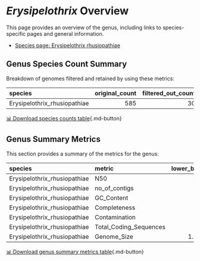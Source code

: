# *Erysipelothrix* Overview
This page provides an overview of the genus, including links to species-specific pages and general information.

- [Species page: Erysipelothrix rhusiopathiae](Erysipelothrix_rhusiopathiae/index.md)
## Genus Species Count Summary
Breakdown of genomes filtered and retained by using these metrics:

| species                      |   original_count |   filtered_out_count |   final_count |
|:-----------------------------|-----------------:|---------------------:|--------------:|
| Erysipelothrix_rhusiopathiae |              585 |                   30 |           555 |


[📊 Download species counts table](species_counts.csv){.md-button}
## Genus Summary Metrics
This section provides a summary of the metrics for the genus:

| species                      | metric                 |   lower_bounds |   upper_bounds |
|:-----------------------------|:-----------------------|---------------:|---------------:|
| Erysipelothrix_rhusiopathiae | N50                    |    22000       |        nan     |
| Erysipelothrix_rhusiopathiae | no_of_contigs          |      nan       |        140     |
| Erysipelothrix_rhusiopathiae | GC_Content             |       36       |         37     |
| Erysipelothrix_rhusiopathiae | Completeness           |       89       |        nan     |
| Erysipelothrix_rhusiopathiae | Contamination          |      nan       |          4     |
| Erysipelothrix_rhusiopathiae | Total_Coding_Sequences |     1600       |       2000     |
| Erysipelothrix_rhusiopathiae | Genome_Size            |        1.7e+06 |          2e+06 |


[📊 Download genus summary metrics table](genus_summary_metrics.csv){.md-button}
